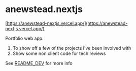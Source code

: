 # anewstead.nextjs

[https://anewstead-nextjs.vercel.app/](https://anewstead-nextjs.vercel.app/)

Portfolio web app:

1. To show off a few of the projects i've been involved with
2. Show some non client code for tech reviews

See [README_DEV](./README-DEV.md) for more info
